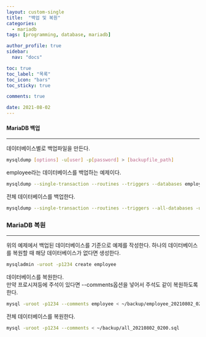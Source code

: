 ```yaml
---
layout: custom-single
title:  "백업 및 복원"
categories:
  - mariadb
tags: [programming, database, mariadb]

author_profile: true
sidebar:
  nav: "docs"

toc: true
toc_label: "목록"
toc_icon: "bars"
toc_sticky: true

comments: true

date: 2021-08-02
---
```


#### MariaDB 백업
---

데이터베이스별로 백업파일을 만든다.
```sh
mysqldump [options] -u[user] -p[password] > [backupfile_path]
```

employee라는 데이터베이스를 백업하는 예제이다.
```sh
mysqldump --single-transaction --routines --triggers --databases employee -uroot -p1234 > ~/backup/employee_20210802_0200.sql
```

전체 데이터베이스를 백업한다.
```sh
mysqldump --single-transaction --routines --triggers --all-databases -uroot -p1234 > ~/backup/all_20210802_0200.sql
```

### MariaDB 복원
---

위의 예제에서 백업된 데이터베이스를 기준으로 예제를 작성한다.
하나의 데이터베이스를 복원할 때 해당 데이터베이스가 없다면 생성한다.
```sh
mysqladmin -uroot -p1234 create employee
```

데이터베이스를 복원한다.  
만약 프로시져등에 주석이 있다면 --comments옵션을 넣어서 주석도 같이 복원하도록 한다.
```sh
mysql -uroot -p1234 --comments employee < ~/backup/employee_20210802_0200.sql
```

전체 데이터베이스를 복원한다.
```sh
mysql -uroot -p1234 --comments < ~/backup/all_20210802_0200.sql
```